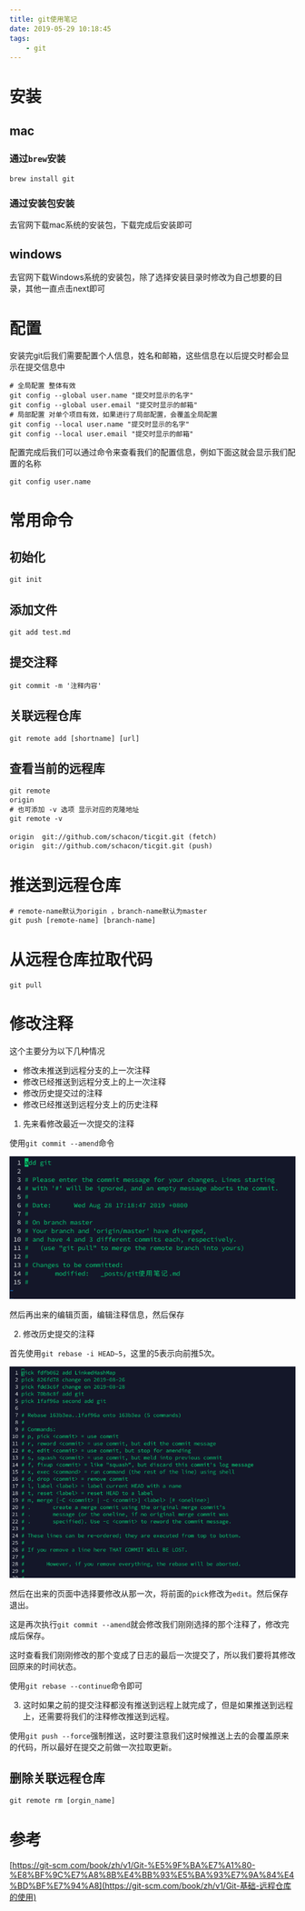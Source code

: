 ```yaml
---
title: git使用笔记
date: 2019-05-29 10:18:45
tags: 
	- git
---
```


# 安装

## mac

### 通过`brew`安装

```shell
brew install git
```



###  通过安装包安装

去官网下载mac系统的安装包，下载完成后安装即可

## windows

去官网下载Windows系统的安装包，除了选择安装目录时修改为自己想要的目录，其他一直点击next即可

# 配置

安装完git后我们需要配置个人信息，姓名和邮箱，这些信息在以后提交时都会显示在提交信息中

```shell
# 全局配置 整体有效
git config --global user.name "提交时显示的名字"
git config --global user.email "提交时显示的邮箱"
# 局部配置 对单个项目有效，如果进行了局部配置，会覆盖全局配置
git config --local user.name "提交时显示的名字"
git config --local user.email "提交时显示的邮箱"
```

配置完成后我们可以通过命令来查看我们的配置信息，例如下面这就会显示我们配置的名称

```shell
git config user.name
```

<!-- more -->



# 常用命令

## 初始化

```shell
git init
```



## 添加文件

```shell
git add test.md
```



## 提交注释

```shell
git commit -m '注释内容'
```

## 关联远程仓库

```shell
git remote add [shortname] [url]	
```

## 查看当前的远程库

```shell
git remote
origin
# 也可添加 -v 选项 显示对应的克隆地址
git remote -v

origin  git://github.com/schacon/ticgit.git (fetch)
origin  git://github.com/schacon/ticgit.git (push)
```



# 推送到远程仓库

```shell
# remote-name默认为origin ，branch-name默认为master
git push [remote-name] [branch-name]
```

# 从远程仓库拉取代码

```shell
git pull
```



# 修改注释

这个主要分为以下几种情况

-   修改未推送到远程分支的上一次注释
-   修改已经推送到远程分支上的上一次注释
-   修改历史提交过的注释
-   修改已经推送到远程分支上的历史注释

1.  先来看修改最近一次提交的注释  

使用`git commit --amend`命令  

![](https://raw.githubusercontent.com/liunaijie/images/master/20190828172200.png)

然后再出来的编辑页面，编辑注释信息，然后保存  

2.  修改历史提交的注释

首先使用`git rebase -i HEAD~5`，这里的5表示向前推5次。

![](https://raw.githubusercontent.com/liunaijie/images/master/20190828172433.png)

然后在出来的页面中选择要修改从那一次，将前面的`pick`修改为`edit`。然后保存退出。  

这是再次执行`git commit --amend`就会修改我们刚刚选择的那个注释了，修改完成后保存。  

这时查看我们刚刚修改的那个变成了日志的最后一次提交了，所以我们要将其修改回原来的时间状态。  

使用`git rebase --continue`命令即可  

3.  这时如果之前的提交注释都没有推送到远程上就完成了，但是如果推送到远程上，还需要将我们的注释修改推送到远程。

使用`git push --force`强制推送，这时要注意我们这时候推送上去的会覆盖原来的代码，所以最好在提交之前做一次拉取更新。

## 删除关联远程仓库

```shell
git remote rm [orgin_name]
```



# 参考

[https://git-scm.com/book/zh/v1/Git-%E5%9F%BA%E7%A1%80-%E8%BF%9C%E7%A8%8B%E4%BB%93%E5%BA%93%E7%9A%84%E4%BD%BF%E7%94%A8](https://git-scm.com/book/zh/v1/Git-基础-远程仓库的使用)